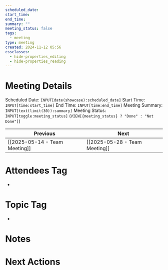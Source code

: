 ```yaml
---
scheduled_date: 
start_time: 
end_time: 
summary: ""
meeting_status: false
tags:
  - meeting
type: meeting
created: 2024-11-12 05:56
cssclasses:
  - hide-properties_editing
  - hide-properties_reading
---
```

# Meeting Details
Scheduled Date:  `INPUT[date(showcase):scheduled_date]`
Start Time: `INPUT[time:start_time]`  End Time:  `INPUT[time:end_time]`
Meeting Summary: `INPUT[text(limit(30)):summary]`
Meeting Status: `INPUT[toggle:meeting_status]` (`VIEW[{meeting_status} ? "Done" : "Not Done"]`)

| Previous                                               | Next                                                  |
| ------------------------------------------------------ | ----------------------------------------------------- |
| [[2025-05-14 - Team Meeting]] | [[2025-05-28 - Team Meeting]] |
# Attendees Tag
- 
# Topic Tag
- 
# Notes


# Next Actions


